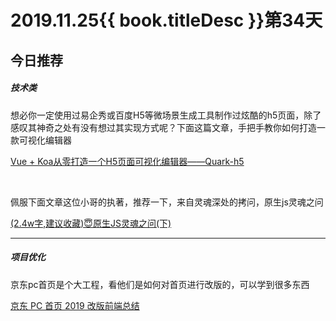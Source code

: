 # 2019.11.25{{ book.titleDesc }}第34天


## 今日推荐

##### 技术类

想必你一定使用过易企秀或百度H5等微场景生成工具制作过炫酷的h5页面，除了感叹其神奇之处有没有想过其实现方式呢？下面这篇文章，手把手教你如何打造一款可视化编辑器

[Vue + Koa从零打造一个H5页面可视化编辑器——Quark-h5](https://juejin.im/post/5dc81428e51d4523632ee793)

<br />

佩服下面文章这位小哥的执著，推荐一下，来自灵魂深处的拷问，原生js灵魂之问

[(2.4w字,建议收藏)😇原生JS灵魂之问(下)](https://juejin.im/post/5dd8b3a851882572f56b578f)

---

##### 项目优化

京东pc首页是个大工程，看他们是如何对首页进行改版的，可以学到很多东西

[京东 PC 首页 2019 改版前端总结](https://aotu.io/notes/2019/08/26/jdindex_2019/)









